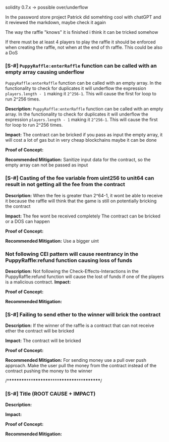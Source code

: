solidity 0.7.x -> possible over/underflow

In the password store project Patrick did somehting cool with chatGPT and it reviewed the markdown, maybe check it again

The way the raffle "knows" it is finished i think it can be tricked somehow

If there must be at least 4 players to play the raffle it should be enforced when creating the raffle, not when at the end of th raffle. This could be also a DoS

### [S-#] `PuppyRaffle:enterRaffle` function can be called with an empty array causing underflow

`PuppyRaffle:enterRaffle` function can be called with an empty array. In the functionality to check for duplicates it will underflow the expression `players.length - 1` making it `2^256-1`. This will cause the first for loop to run 2^256 times.

**Description:**
`PuppyRaffle:enterRaffle` function can be called with an empty array. In the functionality to check for duplicates it will underflow the expression `players.length - 1` making it `2^256-1`. This will cause the first for loop to run 2^256 times.

**Impact:**
The contract can be bricked if you pass as input the empty array, it will cost a lot of gas but in very cheap blockchains maybe it can be done

**Proof of Concept:**

**Recommended Mitigation:**
Sanitize input data for the contract, so the empty array can not be passed as input

### [S-#] Casting of the fee variable from uint256 to unit64 can result in not getting all the fee from the contract

**Description:**
When the fee is greater than 2^64-1, it wont be able to receive it because the raffle will think that the game is still on potentially bricking the contract

**Impact:**
The fee wont be received completely
The contract can be bricked or a DOS can happen

**Proof of Concept:**

**Recommended Mitigation:**
Use a bigger uint

### Not following CEI pattern will cause reentrancy in the PuppyRaffle:refund function causing loss of funds

**Description:**
Not following the Check-Effects-Interactions in the PuppyRaffle:refund function will cause the lost of funds if one of the players is a malicious contract.
**Impact:**

**Proof of Concept:**

**Recommended Mitigation:**

### [S-#] Failing to send ether to the winner will brick the contract

**Description:**
If the winner of the raffle is a contract that can not receive ether the contract will be bricked

**Impact:**
The contract will be bricked

**Proof of Concept:**

**Recommended Mitigation:**
For sending money use a pull over push approach. Make the user pull the money from the contract instead of the contract pushing the money to the winner

/\***\*\*\*\*\*\*\***\*\*\***\*\*\*\*\*\*\***\*\*\*\***\*\*\*\*\*\*\***\*\*\***\*\*\*\*\*\*\***/

### [S-#] Title (ROOT CAUSE + IMPACT)

**Description:**

**Impact:**

**Proof of Concept:**

**Recommended Mitigation:**
